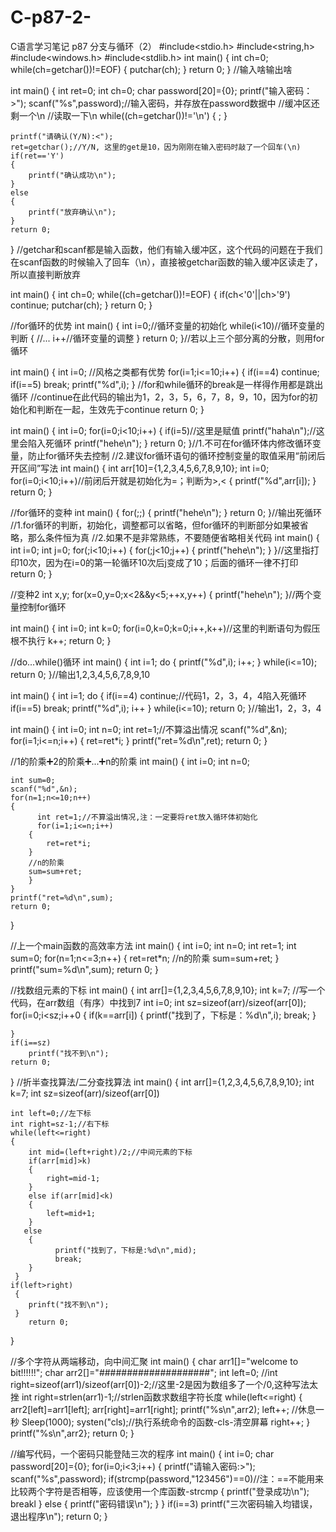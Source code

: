 # C-p87-2-
C语言学习笔记 p87 分支与循环（2）
#include<stdio.h>
#include<string,h>
#include<windows.h>
#include<stdlib.h>
int main()
{
    int ch=0;
    while(ch=getchar())!=EOF)
    {
        putchar(ch);
    }
    return 0;
}
//输入啥输出啥

int main()
{
    int ret=0;
    int ch=0;
    char password[20]={0};
    printf("输入密码：>");
    scanf("%s",password);//输入密码，并存放在password数据中
    //缓冲区还剩一个\n
    //读取一下\n
    while((ch=getchar())!='\n')
    {
      ;
    }
    
    printf("请确认(Y/N):<");
    ret=getchar();//Y/N, 这里的get是10，因为刚刚在输入密码时敲了一个回车(\n)
    if(ret=='Y')
    {
        printf("确认成功\n");
    }
    else
    {
        printf("放弃确认\n");
    }
    return 0;
}
//getchar和scanf都是输入函数，他们有输入缓冲区，这个代码的问题在于我们在scanf函数的时候输入了回车（\n），直接被getchar函数的输入缓冲区读走了，所以直接判断放弃


int main()
{
    int ch=0;
    while((ch=getchar())!=EOF)
    {
        if(ch<'0'||ch>'9')
        continue;
        putchar(ch);
    }
    return 0;
}


//for循环的优势
int main()
{
    int i=0;//循环变量的初始化
    while(i<10)//循环变量的判断
    {
        //...
        i++//循环变量的调整
    }
    return 0;
}//若以上三个部分离的分散，则用for循环

int main()
{
    int i=0;
    //风格之类都有优势
    for(i=1;i<=10;i++)
    {
        if(i==4)
            continue;
        if(i==5)
            break;
        printf("%d",i);
    }
    //for和while循环的break是一样得作用都是跳出循环
    //continue在此代码的输出为1，2，3，5，6，7，8，9，10，因为for的初始化和判断在一起，生效先于continue
    return 0;
}


int main()
{
    int i=0;
    for(i=0;i<10;i++)
    {
        if(i=5)//这里是赋值
            printf("haha\n");//这里会陷入死循环
        printf("hehe\n");
    }
    return 0;
}//1.不可在for循环体内修改循环变量，防止for循环失去控制
//2.建议for循环语句的循环控制变量的取值采用“前闭后开区间”写法
int main()
{
    int arr[10]={1,2,3,4,5,6,7,8,9,10};
    int i=0;
    for(i=0;i<10;i++)//前闭后开就是初始化为=；判断为>,<
    {
        printf("%d",arr[i]);
    }
    return 0;
}


//for循环的变种
int main()
{
    for(;;)
    {
        printf("hehe\n");
    }
    return 0;
}//输出死循环
//1.for循环的判断，初始化，调整都可以省略，但for循环的判断部分如果被省略，那么条件恒为真
//2.如果不是非常熟练，不要随便省略相关代码
int main()
{
    int i=0;
    int j=0;
    for(;i<10;i++)
    {
        for(;j<10;j++)
        {
            printf("hehe\n");
        }
    }//这里指打印10次，因为在i=0的第一轮循环10次后j变成了10；后面的循环一律不打印
    return 0;
}


//变种2
int x,y;
for(x=0,y=0;x<2&&y<5;++x,y++)
{
    printf("hehe\n");
}//两个变量控制for循环


int main()
{
    int i=0;
    int k=0;
    for(i=0,k=0;k=0;i++,k++)//这里的判断语句为假压根不执行
        k++;
    return 0;
}


//do...while()循环
int main()
{
int i=1;
do
{
    printf("%d",i);
    i++;
}
while(i<=10);
    return 0;
}//输出1,2,3,4,5,6,7,8,9,10

int main()
{
    int i=1;
    do
    {
        if(i==4)
            continue;//代码1，2，3，4，4陷入死循环
        if(i==5)
            break;
        printf("%d",i);
        i++
    }
    while(i<=10);
    return 0;
}//输出1，2，3，4


int main()
{
    int i=0;
    int n=0;
    int ret=1;//不算溢出情况
    scanf("%d",&n);
    for(i=1;i<=n;i++)
    {
        ret=ret*i;
    }
    printf("ret=%d\n",ret);
    return 0;
}


//1的阶乘➕2的阶乘➕...➕n的阶乘
int main()
{
    int i=0;
    int n=0;
    
    int sum=0;
    scanf("%d",&n);
    for(n=1;n<=10;n++)
    {
          int ret=1;//不算溢出情况,注：一定要将ret放入循环体初始化
          for(i=1;i<=n;i++)
        {
            ret=ret*i;
        }
        //n的阶乘
        sum=sum+ret;
        }
    }
    printf("ret=%d\n",sum);
    return 0;
}

//上一个main函数的高效率方法
int main()
{
    int i=0;
    int n=0;
    int ret=1;
    int sum=0;
    for(n=1;n<=3;n++)
    {
        ret=ret*n;
        //n的阶乘
        sum=sum+ret;
    }
    printf("sum=%d\n",sum);
    return 0;
}


//找数组元素的下标
int main()
{
    int arr[]={1,2,3,4,5,6,7,8,9,10};
    int k=7;
    //写一个代码，在arr数组（有序）中找到7
    int i=0;
    int sz=sizeof(arr)/sizeof(arr[0]);
    for(i=0;i<sz;i++0
    {
          if(k==arr[i])
          {
              printf("找到了，下标是：%d\n",i);
              break;
          }

    }
    if(i==sz)
        printf("找不到\n");
    return 0;
}
//折半查找算法/二分查找算法
int main()
{
    int arr[]={1,2,3,4,5,6,7,8,9,10};
    int k=7;
    int sz=sizeof(arr)/sizeof(arr[0])
    
    int left=0;//左下标
    int right=sz-1;//右下标
    while(left<=right)
    {
        int mid=(left+right)/2;//中间元素的下标
        if(arr[mid]>k)
        {
            right=mid-1;
        }
        else if(arr[mid]<k)
        {
            left=mid+1;
        }
       else
        {
              printf("找到了，下标是:%d\n",mid);
              break;
        }
     }
    if(left>right)
     {
        prinft("找不到\n");
     }
        return 0;
}


//多个字符从两端移动，向中间汇聚
int main()
{
    char arr1[]="welcome to bit!!!!!!";
    char arr2[]="####################";
    int left=0;
    //int right=sizeof(arr1)/sizeof(arr[0])-2;//这里-2是因为数组多了一个/0,这种写法太挫
    int right=strlen(arr1)-1;//strlen函数求数组字符长度
    while(left<=right)
    {
        arr2[left]=arr1[left];
        arr[right]=arr1[right];
        printf("%s\n",arr2);
        left++;
        //休息一秒
        Sleep(1000);
        systen("cls);//执行系统命令的函数-cls-清空屏幕
        right++;
    }
    printf("%s\n",arr2};
    return 0;
}


//编写代码，一个密码只能登陆三次的程序
int main()
{
    int i=0;
    char password[20]={0};
    for(i=0;i<3;i++)
    {
        printf("请输入密码:>");
        scanf("%s",password);
        if(strcmp(password,"123456")==0)//注：==不能用来比较两个字符是否相等，应该使用一个库函数-strcmp
        {
            printf("登录成功\n");
            breakl
        }
        else
        {
            printf("密码错误\n");
        }
     }
     if(i==3)
        printf("三次密码输入均错误，退出程序\n");
    return 0;
}




